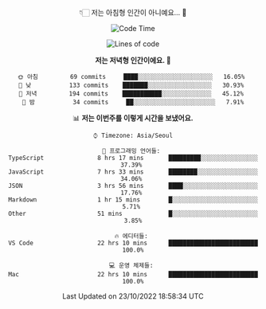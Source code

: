 <div align='center'>
 
👇🏻 저는 아침형 인간이 아니예요... 🙊
 
<!--START_SECTION:waka-->
![Code Time](http://img.shields.io/badge/Code%20Time-1%2C993%20hrs%2046%20mins-blue)

![Lines of code](https://img.shields.io/badge/%EC%A0%80%EB%8A%94%20%EC%97%AC%ED%83%9C%EA%B9%8C%EC%A7%80%20-300%20Thousand%20%EC%A4%84%EC%9D%98%20%EC%BD%94%EB%93%9C%EB%A5%BC%20%EC%9E%91%EC%84%B1%ED%96%88%EC%96%B4%EC%9A%94.-blue)

**저는 저녁형 인간이에요. 🦉** 

```text
🌞 아침         69 commits     ████░░░░░░░░░░░░░░░░░░░░░   16.05% 
🌆 낮　         133 commits    ███████░░░░░░░░░░░░░░░░░░   30.93% 
🌃 저녁         194 commits    ███████████░░░░░░░░░░░░░░   45.12% 
🌙 밤　         34 commits     ██░░░░░░░░░░░░░░░░░░░░░░░   7.91%

```


📊 **저는 이번주를 이렇게 시간을 보냈어요.** 

```text
⌚︎ Timezone: Asia/Seoul

💬 프로그래밍 언어들: 
TypeScript               8 hrs 17 mins       █████████░░░░░░░░░░░░░░░░   37.39% 
JavaScript               7 hrs 33 mins       ████████░░░░░░░░░░░░░░░░░   34.06% 
JSON                     3 hrs 56 mins       ████░░░░░░░░░░░░░░░░░░░░░   17.76% 
Markdown                 1 hr 15 mins        █░░░░░░░░░░░░░░░░░░░░░░░░   5.71% 
Other                    51 mins             █░░░░░░░░░░░░░░░░░░░░░░░░   3.85%

🔥 에디터들: 
VS Code                  22 hrs 10 mins      █████████████████████████   100.0%

💻 운영 체제들: 
Mac                      22 hrs 10 mins      █████████████████████████   100.0%

```


 Last Updated on 23/10/2022 18:58:34 UTC
<!--END_SECTION:waka-->
 </div>
<!---
Emewjin/Emewjin is a ✨ special ✨ repository because its `README.md` (this file) appears on your GitHub profile.
You can click the Preview link to take a look at your changes.
--->
